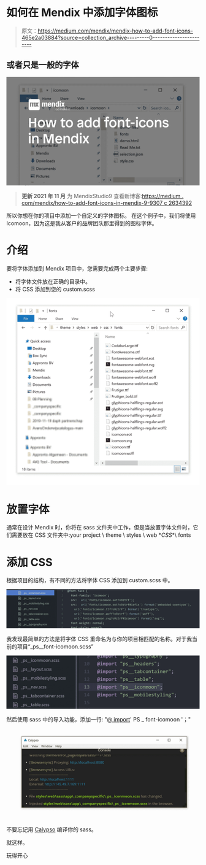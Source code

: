 # 如何在 Mendix 中添加字体图标

> 原文：<https://medium.com/mendix/mendix-how-to-add-font-icons-465e2a03884?source=collection_archive---------0----------------------->

## 或者只是一般的字体

![](img/cf3a13d9747170ed9a01908721fee1f2.png)

> **更新 2021 年 11 月**
> 为 MendixStudio9 查看新博客:[https://medium . com/mendix/how-to-add-font-icons-in-mendix-9-9307 c 2634392](/mendix/how-to-add-font-icons-in-mendix-9-9307c2634392)

所以你想在你的项目中添加一个自定义的字体图标。
在这个例子中，我们将使用 Icomoon，因为这是我从客户的品牌团队那里得到的图标字体。

# 介绍

要将字体添加到 Mendix 项目中，您需要完成两个主要步骤:

*   将字体文件放在正确的目录中。
*   将 CSS 添加到您的 custom.scss

![](img/53a4189990aa663072db229aa4ab5ddb.png)

# 放置字体

通常在设计 Mendix 时，你将在 sass 文件夹中工作，但是当放置字体文件时，它们需要放在 CSS 文件夹中:your project \ theme \ styles \ web \**CSS**\ fonts

# 添加 CSS

根据项目的结构，有不同的方法将字体 CSS 添加到 custom.scss 中。

![](img/ac33249dfa4cfa452492e5776a8063d3.png)

我发现最简单的方法是将字体 CSS 重命名为与你的项目相匹配的名称。对于我当前的项目“_ps__font-icomoon.scss”

![](img/71138ad7ed191ee44ac90d9d6fc80ad9.png)

然后使用 sass 中的导入功能，添加一行:
"[@ import](http://twitter.com/import)' PS _ font-icomoon '；"

![](img/f544a5a1821802efb3944cd7e01d57c6.png)

不要忘记用 [Calypso](https://docs.mendix.com/howto/front-end/calypso) 编译你的 sass。

就这样。

玩得开心